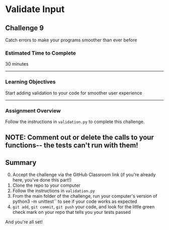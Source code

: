 # Validate Input

## Challenge 9

Catch errors to make your programs smoother than ever before

### Estimated Time to Complete

30 minutes

---

### Learning Objectives

Start adding validation to your code for smoother user experience

---

### Assignment Overview

Follow the instructions in `validation.py` to complete this challenge. 

NOTE: Comment out or delete the calls to your functions-- the tests can't run with them!
---

## Summary

0. Accept the challenge via the GitHub Classroom link (if you're already here, you've done this part!)
1. Clone the repo to your computer
2. Follow the instructions in `validation.py`
3. From the main folder of the challenge, run your computer's version of python3 -m unittest`` to see if your code works as expected
4. `git add`, `git commit`, `git push` your code, and look for the little green check mark on your repo that tells you your tests passed

And you're all set!
